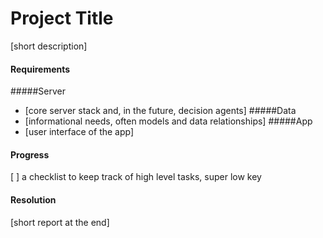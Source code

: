 Project Title
=============

[short description]

#### Requirements

#####Server
 * [core server stack and, in the future, decision agents]
#####Data
 * [informational needs, often models and data relationships]
#####App
 * [user interface of the app]

#### Progress
 [ ] a checklist to keep track of high level tasks, super low key

#### Resolution
 [short report at the end]
